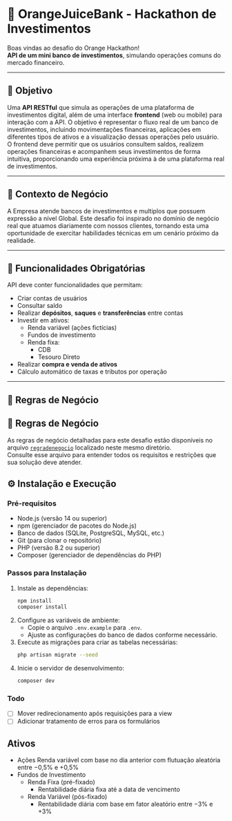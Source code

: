 # 🍊 OrangeJuiceBank - Hackathon de Investimentos

Boas vindas ao desafio do Orange Hackathon!  
**API de um mini banco de investimentos**, simulando operações comuns do mercado financeiro.

---

## 🎯 Objetivo

Uma **API RESTful** que simula as operações de uma plataforma de investimentos digital, além de uma interface **frontend** (web ou mobile) para interação com a API. O objetivo é representar o fluxo real de um banco de investimentos, incluindo movimentações financeiras, aplicações em diferentes tipos de ativos e a visualização dessas operações pelo usuário. O frontend deve permitir que os usuários consultem saldos, realizem operações financeiras e acompanhem seus investimentos de forma intuitiva, proporcionando uma experiência próxima à de uma plataforma real de investimentos.

---

## 🧠 Contexto de Negócio

A Empresa atende bancos de investimentos e multiplos que possuem expressão a nível Global. Este desafio foi inspirado no domínio de negócio real que atuamos diariamente com nossos clientes, tornando esta uma oportunidade de exercitar habilidades técnicas em um cenário próximo da realidade.

---

## 📌 Funcionalidades Obrigatórias

API deve conter funcionalidades que permitam:

- Criar contas de usuários
- Consultar saldo
- Realizar **depósitos**, **saques** e **transferências** entre contas
- Investir em ativos:
  - Renda variável (ações fictícias)
  - Fundos de investimento
  - Renda fixa:
    - CDB
    - Tesouro Direto
- Realizar **compra e venda de ativos**
- Cálculo automático de taxas e tributos por operação

---

## 💸 Regras de Negócio

## 💼 Regras de Negócio

As regras de negócio detalhadas para este desafio estão disponíveis no arquivo [`regradenegocio`](public/regradenegocio.md) localizado neste mesmo diretório.  
Consulte esse arquivo para entender todos os requisitos e restrições que sua solução deve atender.

## ⚙️ Instalação e Execução
### Pré-requisitos
- Node.js (versão 14 ou superior)
- npm (gerenciador de pacotes do Node.js)
- Banco de dados (SQLite, PostgreSQL, MySQL, etc.)
- Git (para clonar o repositório)
- PHP (versão 8.2 ou superior)
- Composer (gerenciador de dependências do PHP)

### Passos para Instalação
1. Instale as dependências:
   ```bash
   npm install
   composer install
   ```
2. Configure as variáveis de ambiente:
   - Copie o arquivo `.env.example` para `.env`.
    - Ajuste as configurações do banco de dados conforme necessário.
3. Execute as migrações para criar as tabelas necessárias:
   ```bash
   php artisan migrate --seed
   ```
4. Inicie o servidor de desenvolvimento:
   ```bash
   composer dev
   ```

### Todo
- [ ] Mover redirecionamento após requisições para a view
- [ ] Adicionar tratamento de erros para os formulários

## Ativos
- Ações
    Renda variável com base no dia anterior com flutuação aleatória entre −0,5% e +0,5%
- Fundos de Investimento
  - Renda Fixa (pré-fixado)
    - Rentabilidade diária fixa até a data de vencimento
  - Renda Variável (pós-fixado)
    - Rentabilidade diária com base em fator aleatório entre −3% e +3%
